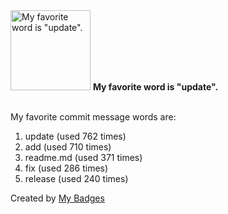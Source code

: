 <img src="https://my-badges.github.io/my-badges/favorite-word.png" alt="My favorite word is &quot;update&quot;." title="My favorite word is &quot;update&quot;." width="128">
<strong>My favorite word is &quot;update&quot;.</strong>
<br><br>

My favorite commit message words are:

1. update (used 762 times)
2. add (used 710 times)
3. readme.md (used 371 times)
4. fix (used 286 times)
5. release (used 240 times)


Created by <a href="https://github.com/my-badges/my-badges">My Badges</a>